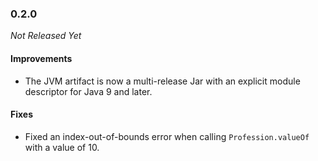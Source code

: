 ### 0.2.0

_Not Released Yet_

#### Improvements

- The JVM artifact is now a multi-release Jar with an explicit module descriptor
  for Java 9 and later.

#### Fixes

- Fixed an index-out-of-bounds error when calling `Profession.valueOf` with a value of 10.